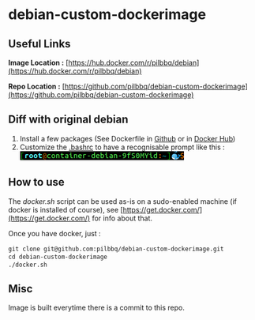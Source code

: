 # debian-custom-dockerimage

## Useful Links
**Image Location :** [https://hub.docker.com/r/pilbbq/debian](https://hub.docker.com/r/pilbbq/debian)

**Repo Location :** [https://github.com/pilbbq/debian-custom-dockerimage](https://github.com/pilbbq/debian-custom-dockerimage)

## Diff with original debian
1.  Install a few packages (See Dockerfile in [Github](https://raw.githubusercontent.com/pilbbq/debian-custom-dockerimage/master/Dockerfile) or in [Docker Hub](https://hub.docker.com/r/pilbbq/debian/dockerfile))
2. Customize the [.bashrc](https://raw.githubusercontent.com/pilbbq/debian-custom-dockerimage/master/.bashrc)  to have a recognisable prompt like this : ![Prompt](images/Prompt.png) 

## How to use
The *docker.sh* script can be used as-is on a sudo-enabled machine (if docker is installed of course), see [https://get.docker.com/](https://get.docker.com/)  for info about that.

Once you have docker, just :

	git clone git@github.com:pilbbq/debian-custom-dockerimage.git
	cd debian-custom-dockerimage
	./docker.sh

## Misc
Image is built everytime there is a commit to this repo.
